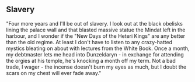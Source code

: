 ## Slavery

"Four more years and I'll be out of slavery.  I look out at the black obelisks lining the palace wall and that blasted massive statue the Mindat left in the harbour, and I wonder if the "New Days of the Heteri Kings" are any better than the old regime.  At least I don't have to listen to any crazy-hatted mystics bleating on about with lectures from the White Book.  Once a month, my debtmaster lets me head into Dunzeldaryn - in exchange for attending the orgies at his temple, he's knocking a month off my term.  Not a bad trade, I wager - the incense doesn't burn my eyes as much, but I doubt the scars on my chest will ever fade away."
